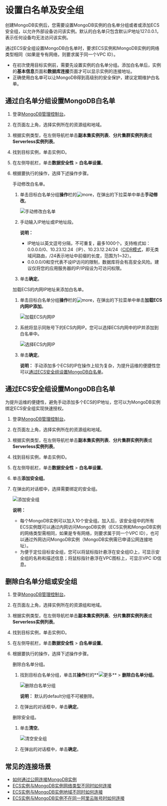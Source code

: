 # 设置白名单及安全组

创建MongoDB实例后，您需要设置MongoDB实例的白名单分组或者或添加ECS安全组，以允许外部设备访问该实例。默认的白名单只包含默认IP地址127.0.0.1，表示任何设备均无法访问该实例。

通过ECS安全组设置MongoDB白名单时，要求ECS实例和MongoDB实例的网络类型相同（如果是专有网络，则要求属于同一个VPC ID）。

-   在初次使用目标实例前，需要先设置实例的白名单分组。添加白名单后，实例的**基本信息**页面和**数据库连接**页面才可以显示实例的连接地址。
-   正确使用白名单可以让MongoDB得到高级别的安全保护，建议定期维护白名单。

## 通过白名单分组设置MongoDB白名单

1.  登录[MongoDB管理控制台](https://mongodb.console.aliyun.com/)。

2.  在页面左上角，选择实例所在的资源组和地域。

3.  根据实例类型，在左侧导航栏单击**副本集实例列表**、**分片集群实例列表**或**Serverless实例列表**。

4.  找到目标实例，单击实例ID。

5.  在左侧导航栏，单击**数据安全性** \> **白名单设置**。

6.  根据要执行的操作，选择下述操作步骤。

    手动修改白名单。

    1.  单击目标白名单分组**操作**栏的![more](https://static-aliyun-doc.oss-cn-hangzhou.aliyuncs.com/assets/img/zh-CN/7156819951/p13851.png)，在弹出的下拉菜单中单击**手动修改**。

        ![手动修改白名单](https://static-aliyun-doc.oss-cn-hangzhou.aliyuncs.com/assets/img/zh-CN/5746819951/p70091.png)

    2.  手动输入IP地址或IP地址段。

        **说明：**

        -   IP地址以英文逗号分隔，不可重复，最多1000个。支持格式如：0.0.0.0/0、10.23.12.24（IP）、10.23.12.24/24（[CIDR模式](~~54484~~)，即无类域间路由，/24表示地址中前缀的长度，范围为1~32）。
        -   0.0.0.0/0和空代表不设IP访问的限制，数据库将会有高安全风险。建议仅将您的应用服务器的IP/IP段设为可访问权限。
    3.  单击**确定**。

    加载ECS的内网IP地址来添加白名单。

    1.  单击目标白名单分组**操作**栏的![more](https://static-aliyun-doc.oss-cn-hangzhou.aliyuncs.com/assets/img/zh-CN/7156819951/p13851.png)，在弹出的下拉菜单中单击**加载ECS内网IP添加**。

        ![加载ECS内网IP](https://static-aliyun-doc.oss-cn-hangzhou.aliyuncs.com/assets/img/zh-CN/6746819951/p70092.png)

    2.  系统将显示同账号下的ECS内网IP。您可以选择ECS内网中的IP并添加到白名单中。

        ![选择ECS内网IP](https://static-aliyun-doc.oss-cn-hangzhou.aliyuncs.com/assets/img/zh-CN/6746819951/p37240.png)

    3.  单击**确定**。

        **说明：** 手动添加多个ECS的IP在操作上较为复杂，为提升运维的便捷性您可以[通过ECS安全组设置MongoDB白名单](#section_fwu_oit_4dc)。


## 通过ECS安全组设置MongoDB白名单

为提升运维的便捷性，避免手动添加多个ECS的IP地址，您可以为MongoDB实例绑定ECS安全组实现快速授权。

1.  登录[MongoDB管理控制台](https://mongodb.console.aliyun.com/)。

2.  在页面左上角，选择实例所在的资源组和地域。

3.  根据实例类型，在左侧导航栏单击**副本集实例列表**、**分片集群实例列表**或**Serverless实例列表**。

4.  找到目标实例，单击实例ID。

5.  在左侧导航栏，单击**数据安全性** \> **白名单设置**。

6.  单击**添加安全组**。

7.  在弹出的对话框中，选择需要绑定的安全组。

    ![添加安全组](https://static-aliyun-doc.oss-cn-hangzhou.aliyuncs.com/assets/img/zh-CN/6746819951/p70088.png)

    **说明：**

    -   每个MongoDB实例可以加入10个安全组。加入后，该安全组中的所有ECS实例既可以通过内网访问MongoDB实例（ECS实例和MongoDB实例的网络类型需相同，如果是专有网络，则要求属于同一个VPC ID），也可以通过外网访问MongoDB实例（MongoDB实例需已申请公网连接地址）。
    -   为便于定位目标安全组，您可以将鼠标指针悬浮在安全组ID上，可显示安全组的名称和描述信息；将鼠标指针悬浮在VPC图标上，可显示VPC ID信息。

## 删除白名单分组或安全组

1.  登录[MongoDB管理控制台](https://mongodb.console.aliyun.com/)。

2.  在页面左上角，选择实例所在的资源组和地域。

3.  根据实例类型，在左侧导航栏单击**副本集实例列表**、**分片集群实例列表**或**Serverless实例列表**。

4.  找到目标实例，单击实例ID。

5.  在左侧导航栏，单击**数据安全性** \> **白名单设置**。

6.  根据要执行的操作，选择下述操作步骤。

    删除白名单分组。

    1.  找到目标白名单分组，单击其**操作**栏的**![更多](https://static-aliyun-doc.oss-cn-hangzhou.aliyuncs.com/assets/img/zh-CN/7156819951/p13851.png)** \> **删除白名单分组**。

        ![删除白名单分组](https://static-aliyun-doc.oss-cn-hangzhou.aliyuncs.com/assets/img/zh-CN/6746819951/p67412.png)

        **说明：** 默认的default分组不可被删除。

    2.  在弹出的对话框中，单击**确定**。

    删除安全组。

    1.  单击**清空**。

        ![清空安全组](https://static-aliyun-doc.oss-cn-hangzhou.aliyuncs.com/assets/img/zh-CN/6746819951/p70152.png)

    2.  在弹出的对话框中，单击**确定**。


## 常见的连接场景

-   [如何通过公网连接MongoDB实例](/intl.zh-CN/用户指南/连接实例/如何通过公网连接MongoDB实例.md)
-   [ECS实例与MongoDB实例网络类型不同时如何连接](/intl.zh-CN/用户指南/连接实例/ECS实例与MongoDB实例网络类型不同时如何连接.md)
-   [ECS实例与MongoDB实例地域不同时如何连接](/intl.zh-CN/用户指南/连接实例/ECS实例与MongoDB实例地域不同时如何连接.md)
-   [ECS实例与MongoDB实例不在同一阿里云账号时如何连接](/intl.zh-CN/用户指南/连接实例/ECS实例与MongoDB实例不在同一阿里云账号时如何连接.md)

